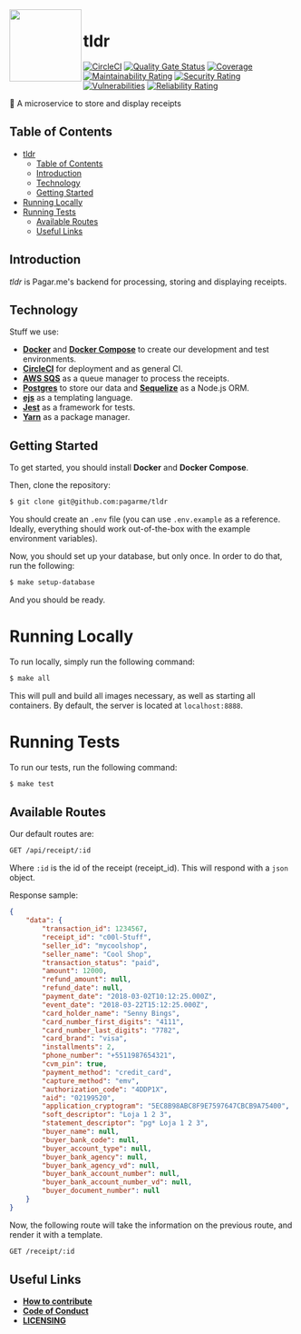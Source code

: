 <img src="https://avatars1.githubusercontent.com/u/3846050?v=4&s=200" width="127px" height="127px" align="left"/>

# tldr
[![CircleCI](https://circleci.com/gh/pagarme/tldr.svg?style=svg&circle-token=b12aa44b42ee421e75a68c1a6c023e35d34337d2)](https://circleci.com/gh/pagarme/tldr)
[![Quality Gate Status](https://sonarcloud.io/api/project_badges/measure?project=tldr&metric=alert_status&token=299bbb692ad23b67c5306a24075fc85231fcb9d0)](https://sonarcloud.io/dashboard?id=tldr)
[![Coverage](https://sonarcloud.io/api/project_badges/measure?project=tldr&metric=coverage&token=299bbb692ad23b67c5306a24075fc85231fcb9d0)](https://sonarcloud.io/dashboard?id=tldr)
[![Maintainability Rating](https://sonarcloud.io/api/project_badges/measure?project=tldr&metric=sqale_rating&token=299bbb692ad23b67c5306a24075fc85231fcb9d0)](https://sonarcloud.io/dashboard?id=tldr)
[![Security Rating](https://sonarcloud.io/api/project_badges/measure?project=tldr&metric=security_rating&token=299bbb692ad23b67c5306a24075fc85231fcb9d0)](https://sonarcloud.io/dashboard?id=tldr)
[![Vulnerabilities](https://sonarcloud.io/api/project_badges/measure?project=tldr&metric=vulnerabilities&token=299bbb692ad23b67c5306a24075fc85231fcb9d0)](https://sonarcloud.io/dashboard?id=tldr)
[![Reliability Rating](https://sonarcloud.io/api/project_badges/measure?project=tldr&metric=reliability_rating&token=299bbb692ad23b67c5306a24075fc85231fcb9d0)](https://sonarcloud.io/dashboard?id=tldr)

:scroll: A microservice to store and display receipts

## Table of Contents
- [tldr](#tldr)
  - [Table of Contents](#table-of-contents)
  - [Introduction](#introduction)
  - [Technology](#technology)
  - [Getting Started](#getting-started)
- [Running Locally](#running-locally)
- [Running Tests](#running-tests)
  - [Available Routes](#available-routes)
  - [Useful Links](#useful-links)

## Introduction
*tldr* is Pagar.me's backend for processing, storing and displaying receipts.

## Technology
Stuff we use:
- **[Docker](https://docs.docker.com)** and **[Docker Compose](https://docs.docker.com/compose/)** to create our development and test environments.
- **[CircleCI](https://circleci.com)** for deployment and as general CI.
- **[AWS SQS](https://aws.amazon.com/documentation/sqs/)** as a queue manager to process the receipts.
- **[Postgres](https://www.postgresql.org)** to store our data and **[Sequelize](http://docs.sequelizejs.com)** as a Node.js ORM.
- **[ejs](https://github.com/mde/ejs)** as a templating language.
- **[Jest](https://github.com/facebook/jest)** as a framework for tests.
- **[Yarn](https://yarnpkg.com/en/)** as a package manager.

## Getting Started
To get started, you should install **Docker** and **Docker Compose**.

Then, clone the repository:
```sh
$ git clone git@github.com:pagarme/tldr
```

You should create an `.env` file (you can use `.env.example` as a reference. Ideally, everything should work out-of-the-box with the example environment variables).

Now, you should set up your database, but only once. In order to do that, run the following:
```sh
$ make setup-database
```

And you should be ready.

# Running Locally
To run locally, simply run the following command:
```sh
$ make all
```
This will pull and build all images necessary, as well as starting all containers.
By default, the server is located at `localhost:8888`.

# Running Tests
To run our tests, run the following command:
```sh
$ make test
```

## Available Routes
Our default routes are:
```sh
GET /api/receipt/:id
```
Where `:id` is the id of the receipt (receipt_id).
This will respond with a `json` object.

Response sample:
```json
{
    "data": {
        "transaction_id": 1234567,
        "receipt_id": "c00l-5tuff",
        "seller_id": "mycoolshop",
        "seller_name": "Cool Shop",
        "transaction_status": "paid",
        "amount": 12000,
        "refund_amount": null,
        "refund_date": null,
        "payment_date": "2018-03-02T10:12:25.000Z",
        "event_date": "2018-03-22T15:12:25.000Z",
        "card_holder_name": "Senny Bings",
        "card_number_first_digits": "4111",
        "card_number_last_digits": "7782",
        "card_brand": "visa",
        "installments": 2,
        "phone_number": "+5511987654321",
        "cvm_pin": true,
        "payment_method": "credit_card",
        "capture_method": "emv",
        "authorization_code": "4DDP1X",
        "aid": "02199520",
        "application_cryptogram": "5EC8B98ABC8F9E7597647CBCB9A75400",
        "soft_descriptor": "Loja 1 2 3",
        "statement_descriptor": "pg* Loja 1 2 3",
        "buyer_name": null,
        "buyer_bank_code": null,
        "buyer_account_type": null,
        "buyer_bank_agency": null,
        "buyer_bank_agency_vd": null,
        "buyer_bank_account_number": null,
        "buyer_bank_account_number_vd": null,
        "buyer_document_number": null
    }
}
```
Now, the following route will take the information on the previous route, and render it with a template.

```sh
GET /receipt/:id
```

## Useful Links
- **[How to contribute](https://github.com/pagarme/tldr/blob/master/CONTRIBUTING.md)**
- **[Code of Conduct](https://github.com/pagarme/tldr/blob/master/CODE_OF_CONDUCT.md)**
- **[LICENSING](https://github.com/pagarme/tldr/blob/master/LICENSE)**
